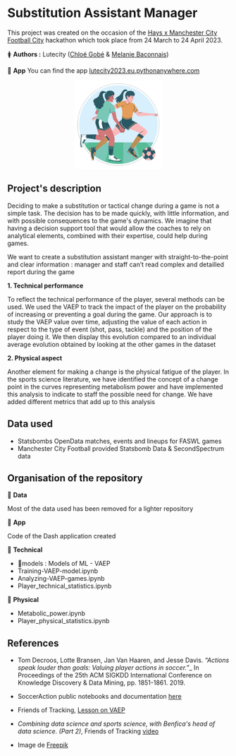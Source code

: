 # Substitution Assistant Manager

This project was created on the occasion of the [Hays x Manchester City Football City](https://app.hayscodeco.com/events/hackathon/be474355-e892-4604-8db8-0c3019f6c59e) hackathon which took place from 24 March to 24 April 2023.

:womens: **Authors :** Lutecity ([Chloé Gobé](https://github.com/ChloeGobe)
& [Melanie Baconnais](https://github.com/mbaconnais))

:link: **App**  You can find the app [lutecity2023.eu.pythonanywhere.com](http://lutecity2023.eu.pythonanywhere.com/)

<div align="center">
    <img src="img/5569387.jpg" height=200>
    </div>

## Project's description

Deciding to make a substitution or tactical change during a game is not a simple task.
The decision has to be made quickly, with little information, and with possible consequences to the game's dynamics.
We imagine that having a decision support tool that would allow the coaches to rely on analytical elements, combined with their expertise, could help during games.

We want to create a substitution assistant manger with straight-to-the-point and clear information : manager and staff can’t read complex and detailled report during the game

**1. Technical performance**

To reflect the technical performance of the player, several methods can be used. We used the VAEP to track the impact of the player on the probability of increasing or preventing a goal during the game.
Our approach is to study the VAEP value over time, adjusting the value of each action in respect to the type of event (shot, pass, tackle) and the position of the player doing it.
We then display this evolution compared to an individual average evolution obtained by looking at the other games in the dataset

**2. Physical aspect**

Another element for making a change is the physical fatigue of the player.
In the sports science literature, we have identified the concept of a change point in the curves representing metabolism power and have implemented this analysis to indicate to staff the possible need for change.
We have added different metrics that add up to this analysis

## Data used

- Statsbombs OpenData matches, events and lineups for FASWL games
- Manchester City Football provided Statsbomb Data & SecondSpectrum data

## Organisation of the repository

:file_folder: **Data** 

Most of the data used has been removed for a lighter repository

:file_folder: **App**

Code of the Dash application created

:file_folder: **Technical**

- :file_folder:models : Models of ML - VAEP
- Training-VAEP-model.ipynb
- Analyzing-VAEP-games.ipynb
- Player_technical_statistics.ipynb

:file_folder: **Physical**
- Metabolic_power.ipynb
- Player_physical_statistics.ipynb

## References

- Tom Decroos, Lotte Bransen, Jan Van Haaren, and Jesse Davis. _“Actions speak louder than goals: Valuing player actions in soccer.”__ In Proceedings of the 25th ACM SIGKDD International Conference on Knowledge Discovery & Data Mining, pp. 1851-1861. 2019.
- SoccerAction public notebooks and documentation [here](https://socceraction.readthedocs.io)
- Friends of Tracking, [Lesson on VAEP](https://github.com/soccer-analytics-research/fot-valuing-actions/tree/master/notebooks)
-  _Combining data science and sports science, with Benfica's head of data science. (Part 2)_, Friends of Tracking [video](https://www.youtube.com/watch?v=teCgjQ2ZKNo)

- Image de <a href="https://fr.freepik.com/vecteurs-libre/collection-joueurs-football-design-plat_15291971.htm#query=women%20football&position=8&from_view=search&track=ais">Freepik</a>


